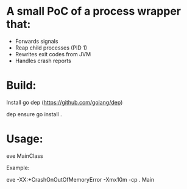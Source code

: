 # A small PoC of a process wrapper that:

* Forwards signals
* Reap child processes (PID 1)
* Rewrites exit codes from JVM
* Handles crash reports


# Build:

Install go dep (https://github.com/golang/dep)

dep ensure
go install .


# Usage:

eve <javaargs> MainClass <args>

Example:

eve -XX:+CrashOnOutOfMemoryError -Xmx10m -cp . Main

